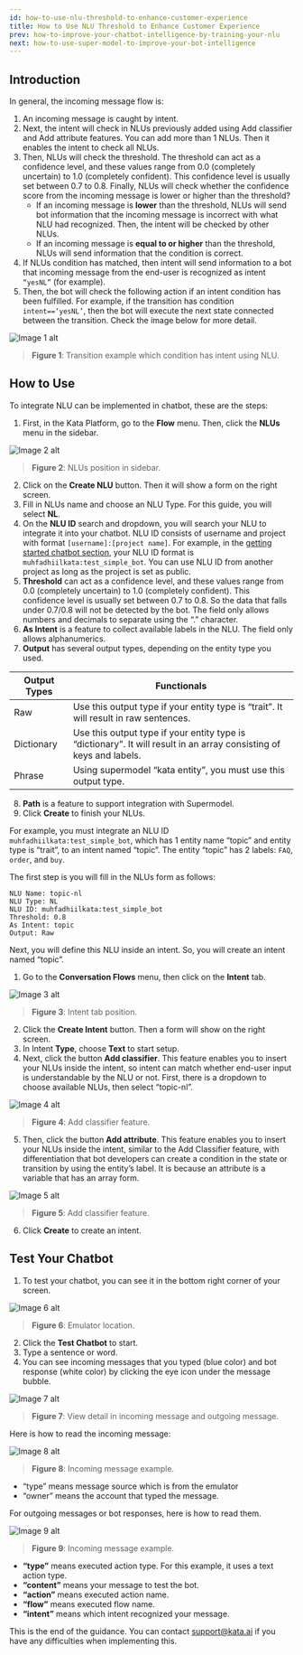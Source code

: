 ```yaml
---
id: how-to-use-nlu-threshold-to-enhance-customer-experience
title: How to Use NLU Threshold to Enhance Customer Experience
prev: how-to-improve-your-chatbot-intelligence-by-training-your-nlu
next: how-to-use-super-model-to-improve-your-bot-intelligence
---
```


## Introduction

In general, the incoming message flow is:

1. An incoming message is caught by intent.
2. Next, the intent will check in NLUs previously added using Add classifier and Add attribute features. You can add more than 1 NLUs. Then it enables the intent to check all NLUs.
3. Then, NLUs will check the threshold. The threshold can act as a confidence level, and these values range from 0.0 (completely uncertain) to 1.0 (completely confident). This confidence level is usually set between 0.7 to 0.8. Finally, NLUs will check whether the confidence score from the incoming message is lower or higher than the threshold?
    - If an incoming message is **lower** than the threshold, NLUs will send bot information that the incoming message is incorrect with what NLU had recognized. Then, the intent will be checked by other NLUs.
    - If an incoming message is **equal to or higher** than the threshold, NLUs will send information that the condition is correct.
4. If NLUs condition has matched, then intent will send information to a bot that incoming message from the end-user is recognized as intent `“yesNL”` (for example).
5. Then, the bot will check the following action if an intent condition has been fulfilled. For example, if the transition has condition `intent==‘yesNL’`, then the bot will execute the next state connected between the transition. Check the image below for more detail.

![Image 1 alt](/assets/images/products/kata-platform/how-to/how-to-use-nlu-threshold-to-enhance-customer-experience/image1.png)

> **Figure 1**: Transition example which condition has intent using NLU.

## How to Use

To integrate NLU can be implemented in chatbot, these are the steps:

1. First, in the Kata Platform, go to the **Flow** menu. Then, click the **NLUs** menu in the sidebar.

![Image 2 alt](/assets/images/products/kata-platform/how-to/how-to-use-nlu-threshold-to-enhance-customer-experience/image2.png)

> **Figure 2**: NLUs position in sidebar.

2. Click on the **Create NLU** button. Then it will show a form on the right screen.
3. Fill in NLUs name and choose an NLU Type. For this guide, you will select **NL**.
4. On the **NLU ID** search and dropdown, you will search your NLU to integrate it into your chatbot. NLU ID consists of username and project with format `[username]:[project name]`. For example, in the [getting started chatbot section](/kata-platform/documentation-content/start-your-first-chatbot), your NLU ID format is `muhfadhiilkata:test_simple_bot`. You can use NLU ID from another project as long as the project is set as public.
5. **Threshold** can act as a confidence level, and these values range from 0.0 (completely uncertain) to 1.0 (completely confident). This confidence level is usually set between 0.7 to 0.8. So the data that falls under 0.7/0.8 will not be detected by the bot. The field only allows numbers and decimals to separate using the “.” character.
6. **As Intent** is a feature to collect available labels in the NLU. The field only allows alphanumerics.
7. **Output** has several output types, depending on the entity type you used.

| Output Types | Functionals                                                                                                         |
| ------------ | ------------------------------------------------------------------------------------------------------------------- |
| Raw          | Use this output type if your entity type is “trait”. It will result in raw sentences.                               |
| Dictionary   | Use this output type if your entity type is “dictionary”. It will result in an array consisting of keys and labels. |
| Phrase       | Using supermodel “kata entity”, you must use this output type.                                                      |

8. **Path** is a feature to support integration with Supermodel.
9. Click **Create** to finish your NLUs.

For example, you must integrate an NLU ID `muhfadhiilkata:test_simple_bot`, which has 1 entity name “topic” and entity type is “trait”, to an intent named “topic”. The entity “topic” has 2 labels: `FAQ`, `order`, and `buy`.

The first step is you will fill in the NLUs form as follows:

```
NLU Name: topic-nl
NLU Type: NL
NLU ID: muhfadhiilkata:test_simple_bot
Threshold: 0.8
As Intent: topic
Output: Raw
```

Next, you will define this NLU inside an intent. So, you will create an intent named “topic”.

1. Go to the **Conversation Flows** menu, then click on the **Intent** tab.

![Image 3 alt](/assets/images/products/kata-platform/how-to/how-to-use-nlu-threshold-to-enhance-customer-experience/image3.png)

> **Figure 3**: Intent tab position.

2. Click the **Create Intent** button. Then a form will show on the right screen.
3. In Intent **Type**, choose **Text** to start setup.
4. Next, click the button **Add classifier**. This feature enables you to insert your NLUs inside the intent, so intent can match whether end-user input is understandable by the NLU or not. First, there is a dropdown to choose available NLUs, then select “topic-nl”.

![Image 4 alt](/assets/images/products/kata-platform/how-to/how-to-use-nlu-threshold-to-enhance-customer-experience/image4.png)

> **Figure 4**: Add classifier feature.

5. Then, click the button **Add attribute**. This feature enables you to insert your NLUs inside the intent, similar to the Add Classifier feature, with differentiation that bot developers can create a condition in the state or transition by using the entity’s label. It is because an attribute is a variable that has an array form.

![Image 5 alt](/assets/images/products/kata-platform/how-to/how-to-use-nlu-threshold-to-enhance-customer-experience/image5.png)

> **Figure 5**: Add classifier feature.

6. Click **Create** to create an intent.

## Test Your Chatbot

1. To test your chatbot, you can see it in the bottom right corner of your screen.

![Image 6 alt](/assets/images/products/kata-platform/how-to/how-to-use-nlu-threshold-to-enhance-customer-experience/image6.png)

> **Figure 6**: Emulator location.

2. Click the **Test Chatbot** to start.
3. Type a sentence or word.
4. You can see incoming messages that you typed (blue color) and bot response (white color) by clicking the eye icon under the message bubble.

![Image 7 alt](/assets/images/products/kata-platform/how-to/how-to-use-nlu-threshold-to-enhance-customer-experience/image7.png)

> **Figure 7**: View detail in incoming message and outgoing message.

Here is how to read the incoming message:

![Image 8 alt](/assets/images/products/kata-platform/how-to/how-to-use-nlu-threshold-to-enhance-customer-experience/image8.png)

> **Figure 8**: Incoming message example.

-   “type” means message source which is from the emulator
-   “owner” means the account that typed the message.

For outgoing messages or bot responses, here is how to read them.

![Image 9 alt](/assets/images/products/kata-platform/how-to/how-to-use-nlu-threshold-to-enhance-customer-experience/image9.png)

> **Figure 9**: Incoming message example.

-   **“type”** means executed action type. For this example, it uses a text action type.
-   **“content”** means your message to test the bot.
-   **“action”** means executed action name.
-   **“flow”** means executed flow name.
-   **“intent”** means which intent recognized your message.

This is the end of the guidance. You can contact <a href="mailto:support@kata.ai">support@kata.ai</a> if you have any difficulties when implementing this.
